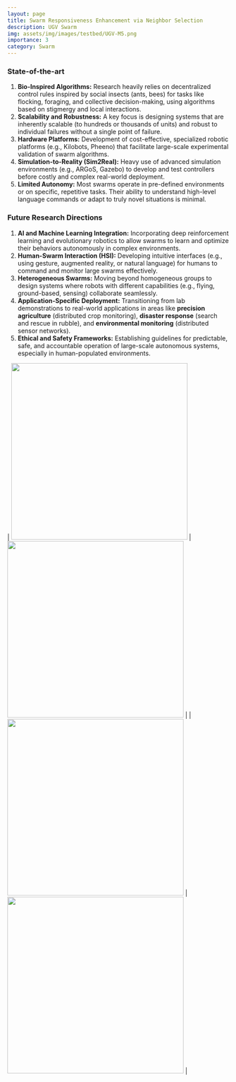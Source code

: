 ```yaml
---
layout: page
title: Swarm Responsiveness Enhancement via Neighbor Selection 
description: UGV Swarm
img: assets/img/images/testbed/UGV-M5.png
importance: 3
category: Swarm
---
```


### **State-of-the-art**

1.  **Bio-Inspired Algorithms:** Research heavily relies on decentralized control rules inspired by social insects (ants, bees) for tasks like flocking, foraging, and collective decision-making, using algorithms based on stigmergy and local interactions.
2.  **Scalability and Robustness:** A key focus is designing systems that are inherently scalable (to hundreds or thousands of units) and robust to individual failures without a single point of failure.
3.  **Hardware Platforms:** Development of cost-effective, specialized robotic platforms (e.g., Kilobots, Pheeno) that facilitate large-scale experimental validation of swarm algorithms.
4.  **Simulation-to-Reality (Sim2Real):** Heavy use of advanced simulation environments (e.g., ARGoS, Gazebo) to develop and test controllers before costly and complex real-world deployment.
5.  **Limited Autonomy:** Most swarms operate in pre-defined environments or on specific, repetitive tasks. Their ability to understand high-level language commands or adapt to truly novel situations is minimal.

### **Future Research Directions**

1.  **AI and Machine Learning Integration:** Incorporating deep reinforcement learning and evolutionary robotics to allow swarms to learn and optimize their behaviors autonomously in complex environments.
2.  **Human-Swarm Interaction (HSI):** Developing intuitive interfaces (e.g., using gesture, augmented reality, or natural language) for humans to command and monitor large swarms effectively.
3.  **Heterogeneous Swarms:** Moving beyond homogeneous groups to design systems where robots with different capabilities (e.g., flying, ground-based, sensing) collaborate seamlessly.
4.  **Application-Specific Deployment:** Transitioning from lab demonstrations to real-world applications in areas like **precision agriculture** (distributed crop monitoring), **disaster response** (search and rescue in rubble), and **environmental monitoring** (distributed sensor networks).
5.  **Ethical and Safety Frameworks:** Establishing guidelines for predictable, safe, and accountable operation of large-scale autonomous systems, especially in human-populated environments.


| <img src="/assets/img/images/videos/UGV-swarm-90.gif" width="400"  /> | <img src="/assets/img/images/videos/UGV-swarm-135.gif" width="400"  /> | 
| <img src="/assets/img/images/videos/UGV-swarm-stop.gif" width="400"  /> | <img src="/assets/img/images/videos/UGV-swarm-square.gif" width="400"  /> |
